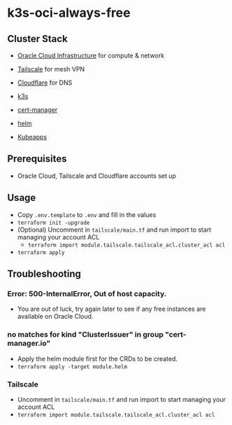 # k3s-oci-always-free

## Cluster Stack

- [Oracle Cloud Infrastructure](https://cloud.oracle.com/) for compute & network
- [Tailscale](https://tailscale.com/) for mesh VPN
- [Cloudflare](https://cloudflare.com/) for DNS

- [k3s](https://k3s.io/)
- [cert-manager](https://cert-manager.io/)
- [helm](https://helm.sh/)

- [Kubeapps](https://kubeapps.com/)

## Prerequisites

- Oracle Cloud, Tailscale and Cloudflare accounts set up

## Usage

- Copy `.env.template` to `.env` and fill in the values
- `terraform init -upgrade`
- (Optional) Uncomment in `tailscale/main.tf` and run import to start managing your account ACL
  - `terraform import module.tailscale.tailscale_acl.cluster_acl acl`
- `terraform apply`

## Troubleshooting

### Error: 500-InternalError, Out of host capacity.

- You are out of luck, try again later to see if any free instances are available on Oracle Cloud.

### no matches for kind "ClusterIssuer" in group "cert-manager.io"

- Apply the helm module first for the CRDs to be created.
- `terraform apply -target module.helm`

### Tailscale

- Uncomment in `tailscale/main.tf` and run import to start managing your account ACL
- `terraform import module.tailscale.tailscale_acl.cluster_acl acl`

